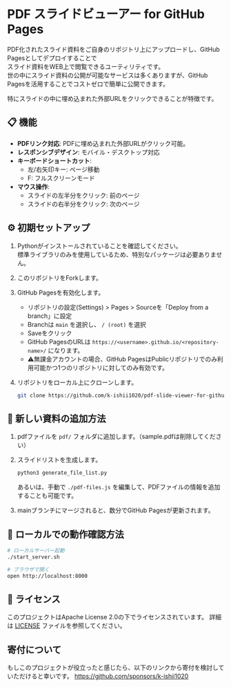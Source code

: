 # PDF スライドビューアー for GitHub Pages

PDF化されたスライド資料をご自身のリポジトリ上にアップロードし、GitHub Pagesとしてデプロイすることで  
スライド資料をWEB上で閲覧できるユーティリティです。  
世の中にスライド資料の公開が可能なサービスは多くありますが、GitHub Pagesを活用することでコストゼロで簡単に公開できます。

特にスライドの中に埋め込まれた外部URLをクリックできることが特徴です。

## 📋 機能

- **PDFリンク対応**: PDFに埋め込まれた外部URLがクリック可能。
- **レスポンシブデザイン**: モバイル・デスクトップ対応
- **キーボードショートカット**:
  - 左/右矢印キー: ページ移動
  - F: フルスクリーンモード
- **マウス操作**:
  - スライドの左半分をクリック: 前のページ
  - スライドの右半分をクリック: 次のページ

## ⚙ 初期セットアップ
1. Pythonがインストールされていることを確認してください。  
標準ライブラリのみを使用しているため、特別なパッケージは必要ありません。
1. このリポジトリをForkします。
1. GitHub Pagesを有効化します。
   - リポジトリの設定(Settings) > Pages > Sourceを「Deploy from a branch」に設定
   - Branchは `main` を選択し、 `/ (root)` を選択
   - Saveをクリック
   -  GitHub PagesのURLは `https://<username>.github.io/<repository-name>/` になります。
   - ⚠️無課金アカウントの場合、GitHub PagesはPublicリポジトリでのみ利用可能かつ1つのリポジトリに対してのみ有効です。

1. リポジトリをローカル上にクローンします。
    ```bash
    git clone https://github.com/k-ishii1020/pdf-slide-viewer-for-github-pages.git
    ```

## 📁 新しい資料の追加方法
1. pdfファイルを `pdf/` フォルダに追加します。（sample.pdfは削除してください）

1. スライドリストを生成します。  
   ```bash
   python3 generate_file_list.py
   ```
   あるいは、手動で `./pdf-files.js` を編集して、PDFファイルの情報を追加することも可能です。
1. mainブランチにマージされると、数分でGitHub Pagesが更新されます。



## 🔧 ローカルでの動作確認方法
```bash
# ローカルサーバー起動
./start_server.sh

# ブラウザで開く
open http://localhost:8000
```

## 📄 ライセンス
このプロジェクトはApache License 2.0の下でライセンスされています。
詳細は [LICENSE](LICENSE) ファイルを参照してください。

## 寄付について
もしこのプロジェクトが役立ったと感じたら、以下のリンクから寄付を検討していただけると幸いです。
https://github.com/sponsors/k-ishii1020

